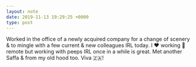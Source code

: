 ```yaml
---
layout: note
date: 2019-11-13 19:29:25 +0000
type: post
---
```


Worked in the office of a newly acquired company for a change of scenery & to mingle with a few current & new colleagues IRL today. I ❤️ working 💯 remote but working with peeps IRL once in a while is great. Met another Saffa & from my old hood too. Viva 🇿🇦!

